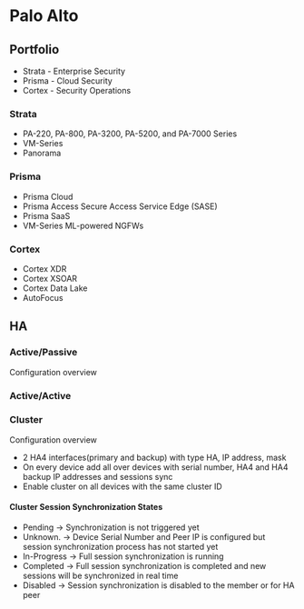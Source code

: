# Palo Alto

## Portfolio
- Strata - Enterprise Security
- Prisma - Cloud Security
- Cortex - Security Operations

### Strata
- PA-220, PA-800, PA-3200, PA-5200, and PA-7000 Series
- VM-Series
- Panorama

### Prisma
- Prisma Cloud
- Prisma Access Secure Access Service Edge (SASE)
- Prisma SaaS
- VM-Series ML-powered NGFWs

### Cortex
- Cortex XDR
- Cortex XSOAR
- Cortex Data Lake
- AutoFocus

## HA

### Active/Passive
Configuration overview

### Active/Active

### Cluster
Configuration overview
- 2 HA4 interfaces(primary and backup) with type HA, IP address, mask
- On every device add all over devices with serial number, HA4 and HA4 backup IP addresses and sessions sync
- Enable cluster on all devices with the same cluster ID

#### Cluster Session Synchronization States  
- Pending → Synchronization is not triggered yet
- Unknown. → Device Serial Number and Peer IP is configured but session synchronization process has not started yet
- In-Progress  → Full session synchronization is running 
- Completed  → Full session synchronization is completed and new sessions will be synchronized in real time 
- Disabled → Session synchronization is disabled to the member or for HA peer


